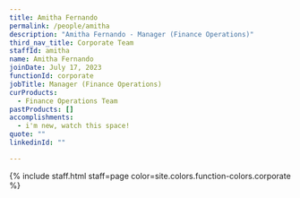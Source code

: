 ```yaml
---
title: Amitha Fernando
permalink: /people/amitha
description: "Amitha Fernando - Manager (Finance Operations)"
third_nav_title: Corporate Team
staffId: amitha
name: Amitha Fernando
joinDate: July 17, 2023
functionId: corporate
jobTitle: Manager (Finance Operations)
curProducts:
  - Finance Operations Team
pastProducts: []
accomplishments:
  - i'm new, watch this space!
quote: ""
linkedinId: ""

---
```


{% include staff.html staff=page color=site.colors.function-colors.corporate %}
